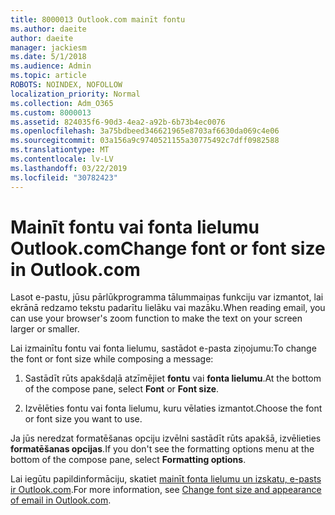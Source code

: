 ```yaml
---
title: 8000013 Outlook.com mainīt fontu
ms.author: daeite
author: daeite
manager: jackiesm
ms.date: 5/1/2018
ms.audience: Admin
ms.topic: article
ROBOTS: NOINDEX, NOFOLLOW
localization_priority: Normal
ms.collection: Adm_O365
ms.custom: 8000013
ms.assetid: 824035f6-90d3-4ea2-a92b-6b73b4ec0076
ms.openlocfilehash: 3a75bdbeed346621965e8703af6630da069c4e06
ms.sourcegitcommit: 03a156a9c9740521155a30775492c7dff0982588
ms.translationtype: MT
ms.contentlocale: lv-LV
ms.lasthandoff: 03/22/2019
ms.locfileid: "30782423"
---
```

# <a name="change-font-or-font-size-in-outlookcom"></a><span data-ttu-id="8808b-102">Mainīt fontu vai fonta lielumu Outlook.com</span><span class="sxs-lookup"><span data-stu-id="8808b-102">Change font or font size in Outlook.com</span></span>

<span data-ttu-id="8808b-103">Lasot e-pastu, jūsu pārlūkprogramma tālummaiņas funkciju var izmantot, lai ekrānā redzamo tekstu padarītu lielāku vai mazāku.</span><span class="sxs-lookup"><span data-stu-id="8808b-103">When reading email, you can use your browser's zoom function to make the text on your screen larger or smaller.</span></span>
  
<span data-ttu-id="8808b-104">Lai izmainītu fontu vai fonta lielumu, sastādot e-pasta ziņojumu:</span><span class="sxs-lookup"><span data-stu-id="8808b-104">To change the font or font size while composing a message:</span></span>
  
1. <span data-ttu-id="8808b-105">Sastādīt rūts apakšdaļā atzīmējiet **fontu** vai **fonta lielumu**.</span><span class="sxs-lookup"><span data-stu-id="8808b-105">At the bottom of the compose pane, select **Font** or **Font size**.</span></span>
    
2. <span data-ttu-id="8808b-106">Izvēlēties fontu vai fonta lielumu, kuru vēlaties izmantot.</span><span class="sxs-lookup"><span data-stu-id="8808b-106">Choose the font or font size you want to use.</span></span>
    
<span data-ttu-id="8808b-107">Ja jūs neredzat formatēšanas opciju izvēlni sastādīt rūts apakšā, izvēlieties **formatēšanas opcijas**.</span><span class="sxs-lookup"><span data-stu-id="8808b-107">If you don't see the formatting options menu at the bottom of the compose pane, select **Formatting options**.</span></span>
  
<span data-ttu-id="8808b-108">Lai iegūtu papildinformāciju, skatiet [mainīt fonta lielumu un izskatu, e-pasts ir Outlook.com](https://go.microsoft.com/fwlink/p/?linkid=873130).</span><span class="sxs-lookup"><span data-stu-id="8808b-108">For more information, see [Change font size and appearance of email in Outlook.com](https://go.microsoft.com/fwlink/p/?linkid=873130).</span></span>
  


